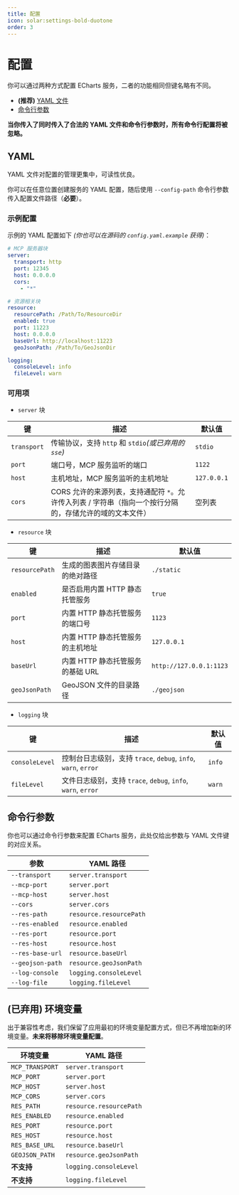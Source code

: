 ```yaml
---
title: 配置
icon: solar:settings-bold-duotone
order: 3
---
```


# 配置

你可以通过两种方式配置 ECharts 服务，二者的功能相同但键名略有不同。

- **(推荐)** [YAML 文件](#yaml)
- [命令行参数](#命令行参数)

**当你传入了同时传入了合法的 YAML 文件和命令行参数时，所有命令行配置将被忽略。**

## YAML

YAML 文件对配置的管理更集中，可读性优良。

你可以在任意位置创建服务的 YAML 配置，随后使用 `--config-path` 命令行参数传入配置文件路径（**必要**）。

### 示例配置

示例的 YAML 配置如下 _(你也可以在源码的 `config.yaml.example` 获得)_：

```yaml
# MCP 服务器块
server:
  transport: http
  port: 12345
  host: 0.0.0.0
  cors:
    - "*"

# 资源相关块
resource:
  resourcePath: /Path/To/ResourceDir
  enabled: true
  port: 11223
  host: 0.0.0.0
  baseUrl: http://localhost:11223
  geoJsonPath: /Path/To/GeoJsonDir

logging:
  consoleLevel: info
  fileLevel: warn
```

### 可用项

- `server` 块

| 键          | 描述                                                                                                     | 默认值      |
| ----------- | -------------------------------------------------------------------------------------------------------- | ----------- |
| `transport` | 传输协议，支持 `http` 和 `stdio`_(或已弃用的 `sse`)_                                                     | `stdio`     |
| `port`      | 端口号，MCP 服务监听的端口                                                                               | `1122`      |
| `host`      | 主机地址，MCP 服务监听的主机地址                                                                         | `127.0.0.1` |
| `cors`      | CORS 允许的来源列表，支持通配符 `*`。允许传入列表 / 字符串（指向一个按行分隔的，存储允许的域的文本文件） | 空列表      |

- `resource` 块

| 键             | 描述                             | 默认值                  |
| -------------- | -------------------------------- | ----------------------- |
| `resourcePath` | 生成的图表图片存储目录的绝对路径 | `./static`              |
| `enabled`      | 是否启用内置 HTTP 静态托管服务   | `true`                  |
| `port`         | 内置 HTTP 静态托管服务的端口号   | `1123`                  |
| `host`         | 内置 HTTP 静态托管服务的主机地址 | `127.0.0.1`             |
| `baseUrl`      | 内置 HTTP 静态托管服务的基础 URL | `http://127.0.0.1:1123` |
| `geoJsonPath`  | GeoJSON 文件的目录路径           | `./geojson`             |

- `logging` 块

| 键             | 描述                                                           | 默认值 |
| -------------- | -------------------------------------------------------------- | ------ |
| `consoleLevel` | 控制台日志级别，支持 `trace`, `debug`, `info`, `warn`, `error` | `info` |
| `fileLevel`    | 文件日志级别，支持 `trace`, `debug`, `info`, `warn`, `error`   | `warn` |

## 命令行参数

你也可以通过命令行参数来配置 ECharts 服务，此处仅给出参数与 YAML 文件键的对应关系。

| 参数             | YAML 路径               |
| ---------------- | ----------------------- |
| `--transport`    | `server.transport`      |
| `--mcp-port`     | `server.port`           |
| `--mcp-host`     | `server.host`           |
| `--cors`         | `server.cors`           |
| `--res-path`     | `resource.resourcePath` |
| `--res-enabled`  | `resource.enabled`      |
| `--res-port`     | `resource.port`         |
| `--res-host`     | `resource.host`         |
| `--res-base-url` | `resource.baseUrl`      |
| `--geojson-path` | `resource.geoJsonPath`  |
| `--log-console`  | `logging.consoleLevel`  |
| `--log-file`     | `logging.fileLevel`     |

## (已弃用) 环境变量

出于兼容性考虑，我们保留了应用最初的环境变量配置方式，但已不再增加新的环境变量。**未来将移除环境变量配置**。

| 环境变量        | YAML 路径               |
| --------------- | ----------------------- |
| `MCP_TRANSPORT` | `server.transport`      |
| `MCP_PORT`      | `server.port`           |
| `MCP_HOST`      | `server.host`           |
| `MCP_CORS`      | `server.cors`           |
| `RES_PATH`      | `resource.resourcePath` |
| `RES_ENABLED`   | `resource.enabled`      |
| `RES_PORT`      | `resource.port`         |
| `RES_HOST`      | `resource.host`         |
| `RES_BASE_URL`  | `resource.baseUrl`      |
| `GEOJSON_PATH`  | `resource.geoJsonPath`  |
| **不支持**      | `logging.consoleLevel`  |
| **不支持**      | `logging.fileLevel`     |
